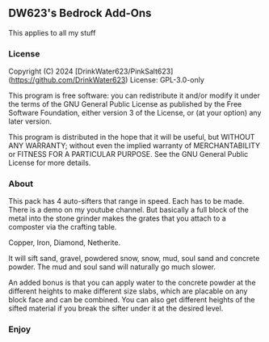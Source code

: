 ## DW623's Bedrock Add-Ons
This applies to all my stuff

### License
Copyright (C) 2024  [DrinkWater623/PinkSalt623] (https://github.com/DrinkWater623)
License: GPL-3.0-only
>
This program is free software: you can redistribute it and/or modify it under the terms of the GNU General Public License as published by the Free Software Foundation, either version 3 of the License, or (at your option) any later version.
>
This program is distributed in the hope that it will be useful, but WITHOUT ANY WARRANTY; without even the implied warranty of MERCHANTABILITY or FITNESS FOR A PARTICULAR PURPOSE.  See the GNU General Public License for more details.
>
### About
This pack has 4 auto-sifters that range in speed.  Each has to be made.  There is a demo on my youtube channel.  But basically a full block of the metal into the stone grinder makes the grates that you attach to a composter via the crafting table.

Copper, Iron, Diamond, Netherite.

It will sift sand, gravel, powdered snow, snow, mud, soul sand and concrete powder.  The mud and soul sand will naturally go much slower.

An added bonus is that you can apply water to the concrete powder at the different heights to make different size slabs, which are placable on any block face and can be combined.  You can also get different heights of the sifted material if you break the sifter under it at the desired level.

### Enjoy
